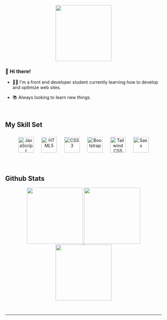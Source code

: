 <div align="center">
<img height="180em" src="https://i.imgur.com/FSiVK5Z.png" align="center">
</div>  
  

### <div align="left"> 👋 Hi there!</div>  
  

- 👩‍💻 I'm a front end developer student currently learning how to develop and optimize web sites.  
  

- 📚 Always looking to learn new things.   
  

<br/>  


## My Skill Set  

<p align="center"> 
<a href="https://www.javascript.com/" target="_blank"><img style="margin: 10px" src="https://profilinator.rishav.dev/skills-assets/javascript-original.svg" alt="JavaScript" height="50" /></a> 
<a href="https://en.wikipedia.org/wiki/HTML5" target="_blank"><img style="margin: 10px" src="https://profilinator.rishav.dev/skills-assets/html5-original-wordmark.svg" alt="HTML5" height="50" /></a>  
<a href="https://www.w3schools.com/css/" target="_blank"><img style="margin: 10px" src="https://profilinator.rishav.dev/skills-assets/css3-original-wordmark.svg" alt="CSS3" height="50" /></a>  
<a href="https://getbootstrap.com/docs/3.4/javascript/" target="_blank"><img style="margin: 10px" src="https://profilinator.rishav.dev/skills-assets/bootstrap-plain.svg" alt="Bootstrap" height="50" /></a>  
<a href="https://www.tailwindcss.com/" target="_blank"><img style="margin: 10px" src="https://profilinator.rishav.dev/skills-assets/tailwindcss.svg" alt="Tailwind CSS" height="50" /></a>
<a href="https://sass-lang.com/" target="_blank"><img style="margin: 10px" src="https://profilinator.rishav.dev/skills-assets/sass-original.svg" alt="Sass" height="50" /></a>  
</p>



<br/>  


## Github Stats  

<p align="center">
  <a href="https://github.com/AndrezaPordeus">
  <img height="180em" src="https://github-readme-stats.vercel.app/api?username=AndrezaPordeus&show_icons=true&theme=shadow_red">

  <img height="180em" src="https://github-readme-stats.vercel.app/api/top-langs/?username=AndrezaPordeus&layout=compact&langs_count=6&theme=shadow_red">
   
  <img height="180em" src="https://github-readme-stats.vercel.app/api/wakatime?username=AndrezaPordeus&layout=compact&theme=shadow_red">
  </p>
  
<br/>   


----

